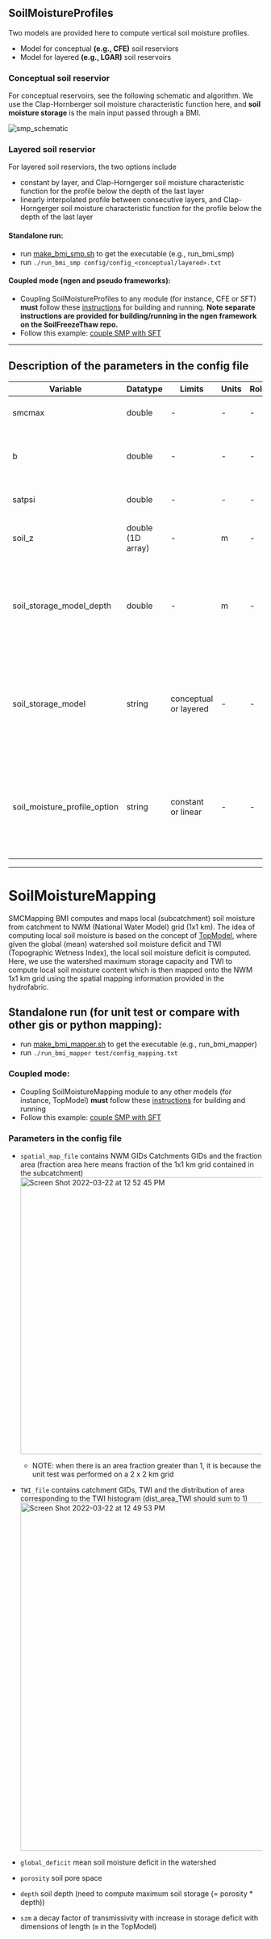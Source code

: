 ## SoilMoistureProfiles
 Two models are provided here to compute vertical soil moisture profiles.
 * Model for conceptual **(e.g., CFE)** soil reserviors 
 * Model for layered **(e.g., LGAR)** soil reservoirs
 
 ### Conceptual soil reservior
 For conceptual reservoirs, see the following schematic and algorithm. We use the Clap-Hornberger soil moisture characteristic function here, and  **soil moisture storage** is the main input passed through a BMI.
   
  ![smp_schematic](https://user-images.githubusercontent.com/15165757/164322224-479477d7-2275-4ce3-a00b-9270cc0d3201.png)
  
  ### Layered soil reservior
 For layered soil reserviors, the two options include 
  * constant by layer, and Clap-Horngerger soil moisture characteristic function for the profile below the depth of the last layer
  * linearly interpolated profile between consecutive layers, and Clap-Horngerger soil moisture characteristic function for the profile below the depth of the last layer
 
 #### Standalone run:
  * run [make_bmi_smp.sh](https://github.com/NOAA-OWP/SoilMoistureProfiles/blob/main/make_bmi_smp.sh) to get the executable (e.g., run_bmi_smp)
  * run `./run_bmi_smp config/config_<conceptual/layered>.txt`

 #### Coupled mode (ngen and pseudo frameworks):
  * Coupling SoilMoistureProfiles to any module (for instance, CFE or SFT) **must** follow these [instructions](https://github.com/NOAA-OWP/SoilFreezeThaw) for building and running. **Note separate instructions are provided for building/running in the ngen framework on the  SoilFreezeThaw repo.**
  * Follow this example: [couple SMP with SFT](https://github.com/NOAA-OWP/SoilFreezeThaw/blob/master/src/main_cfe_aorc_pet_ftm.cxx)

 
 
_________________________________________________________________
## Description of the parameters in the config file

| Variable | Datatype |  Limits  | Units | Role |  Description |
| -------- | -------- | ------ | ----- | ---- |  ----------- |
| smcmax | double   | - | - | - | the maximum moisture content (i.e., porosity) |
| b | double | - | - | - | the pore size distribution, beta exponent in Clapp-Hornberger function |
| satpsi | double | - | - | - | saturated capillary head (saturated moisture potential) |
| soil_z | double (1D array) | - | m | - | vertical resolution of the soil moisture profile (depths from the surface) |
| soil_storage_model_depth | double | - | m | - | depth of the soil reservoir model (e.g., CFE). Note: this depth can be different from the depth of the soil moisture profile which is based on `soil_z` |
| soil_storage_model | string | conceptual or layered | - | - | if `conceptual`, conceptual models are used for computing the soil moisture profile (e.g., CFE). If `layered`, layered-based soil moisture models are used (e.g., LGAR)
| soil_moisture_profile_option | string | constant or linear | - | - | Only needed if `soil_storage_model = layered`. `constant` for layered-constant profile. `linear`  for linearly interpolated values between two consecutive layers

_________________________________________________________________


# SoilMoistureMapping
SMCMapping BMI computes and maps local (subcatchment) soil moisture from catchment to NWM (National Water Model) grid (1x1 km). The idea of computing local soil moisture is based on the concept of [TopModel](https://github.com/NOAA-OWP/topmodel), where given the global (mean) watershed soil moisture deficit and TWI (Topographic Wetness Index), the local soil moisture deficit is computed. Here, we use the watershed maximum storage capacity and TWI to compute local soil moisture content which is then mapped onto the NWM 1x1 km grid using the spatial mapping information provided in the hydrofabric.

  
## Standalone run (for unit test or compare with other gis or python mapping):
 * run [make_bmi_mapper.sh](https://github.com/NOAA-OWP/SoilMoistureProfiles/blob/main/make_bmi_mapper.sh) to get the executable (e.g., run_bmi_mapper)
 * run `./run_bmi_mapper test/config_mapping.txt`

### Coupled mode:
 * Coupling SoilMoistureMapping module to any other models (for instance, TopModel) **must** follow these [instructions](https://github.com/NOAA-OWP/SoilFreezeThaw) for building and running
 * Follow this example: [couple SMP with SFT](https://github.com/NOAA-OWP/SoilFreezeThaw/blob/master/src/main_cfe_aorc_pet_ftm.cxx)

### Parameters in the config file
* `spatial_map_file` contains NWM GIDs Catchments GIDs and the fraction area (fraction area here means fraction of the 1x1 km grid contained in the subcatchment)  
    <img width="548" alt="Screen Shot 2022-03-22 at 12 52 45 PM" src="https://user-images.githubusercontent.com/15165757/159533177-6d55f665-e77b-439e-b957-5de2db054cab.png">
    
   * NOTE: when there is an area fraction greater than 1, it is because the unit test was performed on a 2 x 2 km grid

* `TWI_file` contains catchment GIDs, TWI and the distribution of area corresponding to the TWI histogram (dist_area_TWI should sum to 1) 
    <img width="689" alt="Screen Shot 2022-03-22 at 12 49 53 PM" src="https://user-images.githubusercontent.com/15165757/159532540-75a07561-ca88-4687-8187-8be146dfd55a.png">

* `global_deficit` mean soil moisture deficit in the watershed
* `porosity` soil pore space
* `depth` soil depth (need to compute maximum soil storage (= porosity * depth))
* `szm` a decay factor of transmissivity with increase in storage deficit with dimensions of length (`m` in the TopModel)
